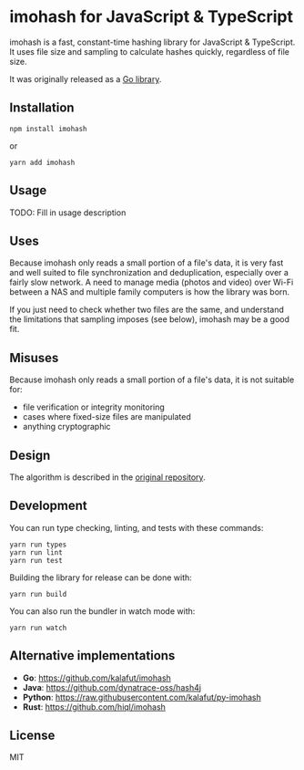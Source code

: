 # imohash for JavaScript & TypeScript

imohash is a fast, constant-time hashing library for JavaScript & TypeScript. It uses file size and sampling to calculate hashes quickly, regardless of file size.

It was originally released as a [Go library](https://github.com/kalafut/imohash).

## Installation

`npm install imohash`

or

`yarn add imohash`

## Usage

TODO: Fill in usage description

## Uses

Because imohash only reads a small portion of a file's data, it is very fast and
well suited to file synchronization and deduplication, especially over a fairly
slow network. A need to manage media (photos and video) over Wi-Fi between a NAS
and multiple family computers is how the library was born.

If you just need to check whether two files are the same, and understand the
limitations that sampling imposes (see below), imohash may be a good fit.

## Misuses

Because imohash only reads a small portion of a file's data, it is not suitable
for:

- file verification or integrity monitoring
- cases where fixed-size files are manipulated
- anything cryptographic

## Design

The algorithm is described in the
[original repository](https://github.com/kalafut/imohash/blob/master/algorithm.md).

## Development

You can run type checking, linting, and tests with these commands:

```
yarn run types
yarn run lint
yarn run test
```

Building the library for release can be done with:

```
yarn run build
```

You can also run the bundler in watch mode with:

```
yarn run watch
```

## Alternative implementations

- **Go**: https://github.com/kalafut/imohash
- **Java**: https://github.com/dynatrace-oss/hash4j
- **Python**: https://raw.githubusercontent.com/kalafut/py-imohash
- **Rust**: https://github.com/hiql/imohash

## License

MIT

